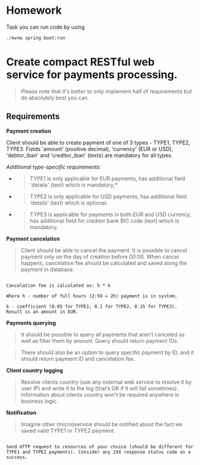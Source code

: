 # Homework
Task
you can run code by using
```python
./mvnw spring-boot:run
```

# Create compact RESTful web service for payments processing.  

  

> Please note that it's better to only implement half of requirements but do absolutely best you can.  

  

## Requirements  

  

**Payment creation**  

  

>> 

Client should be able to create payment of one of 3 types - TYPE1, TYPE2, TYPE3. Fields 'amount' (positive decimal), 'currency' (EUR or USD), 'debtor_iban' and 'creditor_iban' (texts) are mandatory for all types.   

  

*Additional type-specific requirements:*  

  

*  >TYPE1 is only applicable for EUR payments, has additional field 'details' (text) which is mandatory;*  

  

* > TYPE2 is only applicable for USD payments, has additional field ‘details’ (text) which is optional.  

  

* > TYPE3 is applicable for payments in both EUR and USD currency, has additional field for creditor bank BIC code (text) which is mandatory.  

  

**Payment cancelation** 

  

>Client should be able to cancel the payment. It is possible to cancel payment only on the day of creation before 00:00. When cancel happens, cancelation fee should be calculated and saved along the payment in database.  

  

``` 

Cancelation fee is calculated as: h * k  

Where h - number of full hours (2:59 = 2h) payment is in system;  

k - coefficient (0.05 for TYPE1; 0.1 for TYPE2, 0.15 for TYPE3). Result is an amount in EUR.  

``` 

**Payments querying** 

  

>It should be possible to query all payments that aren't canceled as well as filter them by amount. Query should return payment IDs.   

  

>There should also be an option to query specific payment by ID, and it should return payment ID and cancelation fee.  

  

**Client country logging** 

  

>Resolve clients country (use any external web service to resolve it by user IP) and write it to the log (that’s OK if it will fail sometimes). Information about clients country won't be required anywhere in business logic.   

  

**Notification**  

  

>Imagine other (micro)service should be notified about the fact we saved valid TYPE1 or TYPE2 payment.  

  

``` 

Send HTTP request to resources of your choice (should be different for TYPE1 and TYPE2 payments). Consider any 2XX response status code as a success.  

``` 
